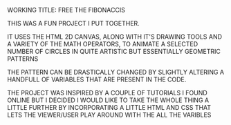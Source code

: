 WORKING TITLE: FREE THE FIBONACCIS

THIS WAS A FUN PROJECT I PUT TOGETHER.

IT USES THE HTML 2D CANVAS, ALONG WITH IT'S DRAWING TOOLS AND A VARIETY
OF THE MATH OPERATORS, TO ANIMATE A SELECTED NUMBER OF CIRCLES
IN QUITE ARTISTIC BUT ESSENTIALLY GEOMETRIC PATTERNS

THE PATTERN CAN BE DRASTICALLY CHANGED BY SLIGHTLY ALTERING A
HANDFULL OF VARIABLES THAT ARE PRESENT IN THE CODE.

THE PROJECT WAS INSPIRED BY A COUPLE OF TUTORIALS I FOUND ONLINE
BUT I DECIDED I WOULD LIKE TO TAKE THE WHOLE THING
A LITTLE FURTHER BY INCORPORATING A LITTLE HTML AND CSS THAT
LETS THE VIEWER/USER PLAY AROUND WITH THE ALL THE VARIBLES